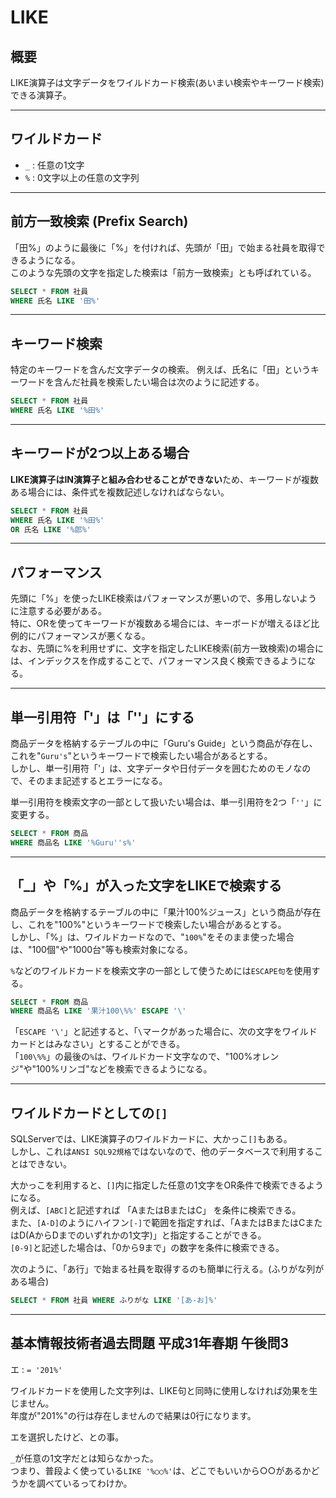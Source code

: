 # LIKE

## 概要

LIKE演算子は文字データをワイルドカード検索(あいまい検索やキーワード検索)できる演算子。  

---

## ワイルドカード

- `_` : 任意の1文字  
- `%` : 0文字以上の任意の文字列  

---

## 前方一致検索 (Prefix Search)

「田%」のように最後に「%」を付ければ、先頭が「田」で始まる社員を取得できるようになる。  
このような先頭の文字を指定した検索は「前方一致検索」とも呼ばれている。  

``` sql
SELECT * FROM 社員
WHERE 氏名 LIKE '田%'
```

---

## キーワード検索

特定のキーワードを含んだ文字データの検索。
例えば、氏名に「田」というキーワードを含んだ社員を検索したい場合は次のように記述する。  

``` sql
SELECT * FROM 社員
WHERE 氏名 LIKE '%田%'
```

---

## キーワードが2つ以上ある場合

**LIKE演算子はIN演算子と組み合わせることができない**ため、キーワードが複数ある場合には、条件式を複数記述しなければならない。  

``` sql
SELECT * FROM 社員
WHERE 氏名 LIKE '%田%'
OR 氏名 LIKE '%郎%'
```

---

## パフォーマンス

先頭に「%」を使ったLIKE検索はパフォーマンスが悪いので、多用しないように注意する必要がある。  
特に、ORを使ってキーワードが複数ある場合には、キーボードが増えるほど比例的にパフォーマンスが悪くなる。  
なお、先頭に%を利用せずに、文字を指定したLIKE検索(前方一致検索)の場合には、インデックスを作成することで、パフォーマンス良く検索できるようになる。  

---

## 単一引用符「'」は「''」にする

商品データを格納するテーブルの中に「Guru's Guide」という商品が存在し、これを"`Guru's`"というキーワードで検索したい場合があるとする。  
しかし、単一引用符「'」は、文字データや日付データを囲むためのモノなので、そのまま記述するとエラーになる。  

単一引用符を検索文字の一部として扱いたい場合は、単一引用符を2つ「`''`」に変更する。  

``` sql
SELECT * FROM 商品
WHERE 商品名 LIKE '%Guru''s%'
```

---

## 「_」や「%」が入った文字をLIKEで検索する

商品データを格納するテーブルの中に「果汁100%ジュース」という商品が存在し、これを"100%"というキーワードで検索したい場合があるとする。  
しかし、「%」は、ワイルドカードなので、"`100%`"をそのまま使った場合は、"100個"や"1000台"等も検索対象になる。  

`%`などのワイルドカードを検索文字の一部として使うためには`ESCAPE句`を使用する。  

``` sql
SELECT * FROM 商品
WHERE 商品名 LIKE '果汁100\%%' ESCAPE '\'
```

「`ESCAPE '\'`」と記述すると、「`\`マークがあった場合に、次の文字をワイルドカードとはみなさい」とすることができる。  
「`100\%%`」の最後の`%`は、ワイルドカード文字なので、"100%オレンジ"や"100%リンゴ"などを検索できるようになる。  

---

## ワイルドカードとしての`[]`

SQLServerでは、LIKE演算子のワイルドカードに、大かっこ`[]`もある。  
しかし、これは`ANSI SQL92規格`ではないなので、他のデータベースで利用することはできない。  

大かっこを利用すると、`[]`内に指定した任意の1文字をOR条件で検索できるようになる。  
例えば、`[ABC]`と記述すれば 「AまたはBまたはC」 を条件に検索できる。  
また、`[A-D]`のようにハイフン`[-]`で範囲を指定すれば、「AまたはBまたはCまたはD(AからDまでのいずれかの1文字)」と指定することができる。  
`[0-9]`と記述した場合は、「0から9まで」の数字を条件に検索できる。  

次のように、「あ行」で始まる社員を取得するのも簡単に行える。(ふりがな列がある場合)  

``` sql
SELECT * FROM 社員 WHERE ふりがな LIKE '[あ-お]%'
```

---

## 基本情報技術者過去問題 平成31年春期 午後問3

エ : `= '201%'`  

ワイルドカードを使用した文字列は、LIKE句と同時に使用しなければ効果を生じません。  
年度が"201%"の行は存在しませんので結果は0行になります。  

エを選択したけど、との事。  

`_`が任意の1文字だとは知らなかった。  
つまり、普段よく使っている`LIKE '%○○%'`は、どこでもいいから○○があるかどうかを調べているってわけか。  
